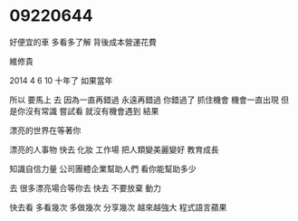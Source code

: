 # 09220644

好便宜的車 多看多了解
背後成本營運花費

維修貴

2014 4 6 10
十年了
如果當年

所以
要馬上 去
因為一直再錯過
永遠再錯過
你錯過了
抓住機會
機會一直出現
但是你沒有常識 嘗試看
就沒有機會遇到
結果


漂亮的世界在等著你

漂亮的人事物
快去
化妝 工作場
把人類變美麗變好 教育成長

知識自信力量
公司團體企業幫助人們
看你能幫助多少

去
很多漂亮場合等你去
快去
不要放棄
動力


快去看
多看幾次 多做幾次
分享幾次
越來越強大
程式語言蘋果


